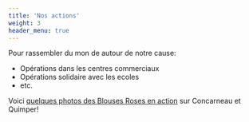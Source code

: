 ```yaml
---
title: 'Nos actions'
weight: 3
header_menu: true
---
```


Pour rassembler du mon de autour de notre cause:

- Opérations dans les centres commerciaux
- Opérations solidaire avec les ecoles
- etc.

Voici [quelques photos des Blouses Roses en action](/galerie) sur Concarneau et Quimper!
